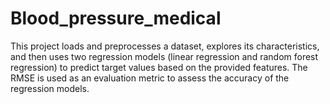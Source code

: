 # Blood_pressure_medical
 This project loads and preprocesses a dataset, explores its characteristics, and then uses two regression models (linear regression and random forest regression) to predict target values based on the provided features. The RMSE is used as an evaluation metric to assess the accuracy of the regression models.
